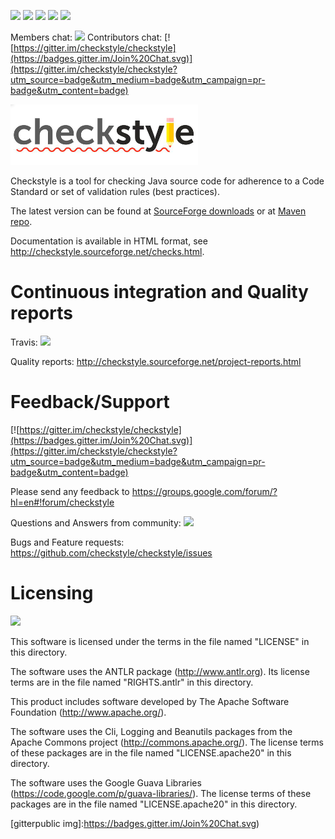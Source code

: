 [![][travis img]][travis]
[![][coverage img]][coverage]
[![][mavenbadge img]][mavenbadge]
[![][versioneye img]][versioneye]
[![][sonar img]][sonar]


Members chat: [![][gitter img]][gitter]
Contributors chat: [![https://gitter.im/checkstyle/checkstyle](https://badges.gitter.im/Join%20Chat.svg)](https://gitter.im/checkstyle/checkstyle?utm_source=badge&utm_medium=badge&utm_campaign=pr-badge&utm_content=badge)

![](https://raw.githubusercontent.com/checkstyle/checkstyle/master/src/site/resources/images/logo.png)

Checkstyle is a tool for
checking Java source code for adherence to a Code Standard or set of validation rules (best practices).

The latest version can be found at [SourceForge downloads](https://sourceforge.net/projects/checkstyle/files/checkstyle/) or at [Maven repo](http://repo1.maven.org/maven2/com/puppycrawl/tools/checkstyle/).

Documentation is available in HTML format, see http://checkstyle.sourceforge.net/checks.html.

Continuous integration and Quality reports
======================
Travis: [![][travis img]][travis]

Quality reports: http://checkstyle.sourceforge.net/project-reports.html

Feedback/Support
========

[![https://gitter.im/checkstyle/checkstyle](https://badges.gitter.im/Join%20Chat.svg)](https://gitter.im/checkstyle/checkstyle?utm_source=badge&utm_medium=badge&utm_campaign=pr-badge&utm_content=badge)

Please send any feedback to https://groups.google.com/forum/?hl=en#!forum/checkstyle

Questions and Answers from community: [![][stackoverflow img]][stackoverflow]

Bugs and Feature requests: https://github.com/checkstyle/checkstyle/issues

Licensing
=========

[![][license img]][license]

This software is licensed under the terms in the file named "LICENSE" in this
directory.

The software uses the ANTLR package (http://www.antlr.org). Its license terms
are in the file named "RIGHTS.antlr" in this directory.

This product includes software developed by
The Apache Software Foundation (http://www.apache.org/).

The software uses the Cli, Logging and Beanutils packages from the
Apache Commons project (http://commons.apache.org/). The license terms
of these packages are in the file named "LICENSE.apache20" in this
directory.

The software uses the Google Guava Libraries
(https://code.google.com/p/guava-libraries/). The license terms of
these packages are in the file named "LICENSE.apache20" in this
directory.


[travis]:http://travis-ci.org/checkstyle/checkstyle
[travis img]:https://secure.travis-ci.org/checkstyle/checkstyle.png

[sonar]:http://nemo.sonarqube.org/dashboard/index/com.puppycrawl.tools:checkstyle
[sonar img]:https://dev.eclipse.org/sonar/images/logo.png?1400775536

[coverage]:https://coveralls.io/r/checkstyle/checkstyle
[coverage img]:https://coveralls.io/repos/checkstyle/checkstyle/badge.svg

[license]:LICENSE
[license img]:https://img.shields.io/badge/license-GNU%20LGPL%20v2.1-blue.svg

[mavenbadge]:http://search.maven.org/#search|gav|1|g%3A%22com.puppycrawl.tools%22%20AND%20a%3A%22checkstyle%22
[mavenbadge img]:https://maven-badges.herokuapp.com/maven-central/com.puppycrawl.tools/checkstyle/badge.svg

[versioneye]:https://www.versioneye.com/user/projects/5504ca834a1064774400049a
[versioneye img]:https://www.versioneye.com/user/projects/5504ca834a1064774400049a/badge.svg

[gitter]:https://gitter.im/checkstyle
[gitter img]:http://img.shields.io/badge/gitter-JOIN%20CHAT-blue.svg

[gitterpublic]:https://gitter.im/checkstyle/checkstyle
[gitterpublic img]:https://badges.gitter.im/Join%20Chat.svg)

[stackoverflow]:http://stackoverflow.com/questions/tagged/checkstyle
[stackoverflow img]:https://img.shields.io/badge/stackoverflow-CHECKSTYLE-blue.svg

